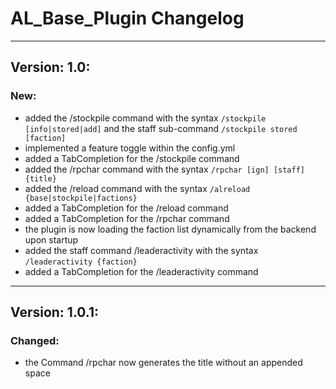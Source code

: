 # AL_Base_Plugin Changelog
___
## Version: 1.0:
### New:
+ added the /stockpile command with the syntax `/stockpile [info|stored|add]` and the staff sub-command `/stockpile stored [faction]`
+ implemented a feature toggle within the config.yml
+ added a TabCompletion for the /stockpile command
+ added the /rpchar command with the syntax `/rpchar [ign] [staff] {title}`
+ added the /reload command with the syntax `/alreload {base|stockpile|factions}`
+ added a TabCompletion for the /reload command
+ added a TabCompletion for the /rpchar command
+ the plugin is now loading the faction list dynamically from the backend upon startup
+ added the staff command /leaderactivity with the syntax `/leaderactivity {faction}`
+ added a TabCompletion for the /leaderactivity command
___
## Version: 1.0.1:
### Changed:
* the Command /rpchar now generates the title without an appended space